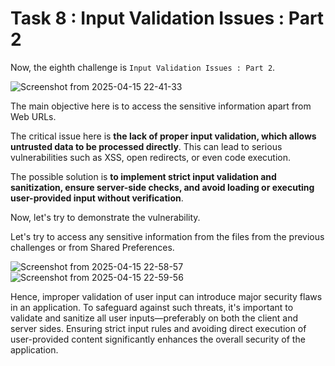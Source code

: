 # Task 8 : Input Validation Issues : Part 2 

Now, the eighth challenge is `Input Validation Issues : Part 2`.

![Screenshot from 2025-04-15 22-41-33](https://github.com/user-attachments/assets/b840a352-6185-43c6-ab30-f32daa0e0562)

The main objective here is to access the sensitive information apart from Web URLs.

The critical issue here is **the lack of proper input validation, which allows untrusted data to be processed directly**. This can lead to serious vulnerabilities such as XSS, open redirects, or even code execution. 

The possible solution is **to implement strict input validation and sanitization, ensure server-side checks, and avoid loading or executing user-provided input without verification**.

Now, let's try to demonstrate the vulnerability. 

Let's try to access any sensitive information from the files from the previous challenges or from Shared Preferences.

![Screenshot from 2025-04-15 22-58-57](https://github.com/user-attachments/assets/ec7a8145-3de0-4c79-b26a-a1c22342c0e9)  ![Screenshot from 2025-04-15 22-59-56](https://github.com/user-attachments/assets/7c9a5a86-8a8b-4f05-93b7-3ba6c391c2ed)

Hence, improper validation of user input can introduce major security flaws in an application. To safeguard against such threats, it's important to validate and sanitize all user inputs—preferably on both the client and server sides. Ensuring strict input rules and avoiding direct execution of user-provided content significantly enhances the overall security of the application.

